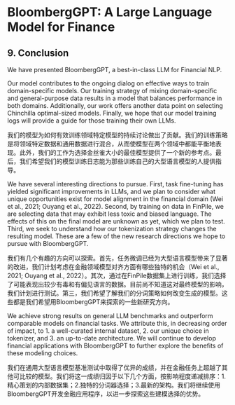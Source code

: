 # BloombergGPT: A Large Language Model for Finance

## 9. Conclusion

We have presented BloombergGPT, a best-in-class LLM for Financial NLP.

Our model contributes to the ongoing dialog on effective ways to train domain-specific models. Our training strategy of mixing domain-specific and general-purpose data results in a model that balances performance in both domains. Additionally, our work offers another data point on selecting Chinchilla optimal-sized models. Finally, we hope that our model training logs will provide a guide for those training their own LLMs.

我们的模型为如何有效训练领域特定模型的持续讨论做出了贡献。我们的训练策略是将领域特定数据和通用数据进行混合，从而使模型在两个领域中都能平衡地表现。此外，我们的工作为选择金丝雀大小的最佳模型提供了一个新的参考点。最后，我们希望我们的模型训练日志能为那些训练自己的大型语言模型的人提供指导。

We have several interesting directions to pursue. First, task fine-tuning has yielded significant improvements in LLMs, and we plan to consider what unique opportunities exist for model alignment in the financial domain (Wei et al., 2021; Ouyang et al., 2022). Second, by training on data in FinPile, we are selecting data that may exhibit less toxic and biased language. The effects of this on the final model are unknown as yet, which we plan to test. Third, we seek to understand how our tokenization strategy changes the resulting model. These are a few of the new research directions we hope to pursue with BloombergGPT.

我们有几个有趣的方向可以探索。首先，任务微调已经为大型语言模型带来了显著的改进，我们计划考虑在金融领域模型对齐方面有哪些独特的机会（Wei et al., 2021; Ouyang et al., 2022）。其次，通过在FinPile数据集上进行训练，我们选择了可能表现出较少有毒和有偏见语言的数据。目前尚不知道这对最终模型的影响，我们计划进行测试。第三，我们希望了解我们的分词策略如何改变生成的模型。这些都是我们希望用BloombergGPT来探索的一些新研究方向。

We achieve strong results on general LLM benchmarks and outperform comparable models on financial tasks. We attribute this, in decreasing order of impact, to 1. a well-curated internal dataset, 2. our unique choice in tokenizer, and 3. an up-to-date architecture. We will continue to develop financial applications with BloombergGPT to further explore the benefits of these modeling choices.

我们在通用大型语言模型基准测试中取得了优异的成绩，并在金融任务上超越了其他可比较的模型。我们将这一成绩归因于以下几个方面，按影响程度递减排序：1.精心策划的内部数据集；2.独特的分词器选择；3.最新的架构。我们将继续使用BloombergGPT开发金融应用程序，以进一步探索这些建模选择的优势。
